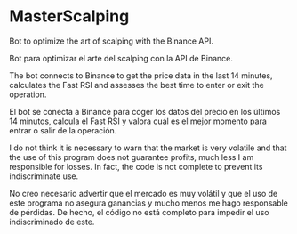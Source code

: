 # MasterScalping

Bot to optimize the art of scalping with the Binance API.

Bot para optimizar el arte del scalping con la API de Binance.

The bot connects to Binance to get the price data in the last 14 minutes, calculates the Fast RSI and assesses the best time to enter or exit the operation.

El bot se conecta a Binance para coger los datos del precio en los últimos 14 minutos, calcula el Fast RSI y valora cuál es el mejor momento para entrar o salir de la operación.


I do not think it is necessary to warn that the market is very volatile and that the use of this program does not guarantee profits, much less I am responsible for losses. In fact, the code is not complete to prevent its indiscriminate use.

No creo necesario advertir que el mercado es muy volátil y que el uso de este programa no asegura ganancias y mucho menos me hago responsable de pérdidas. De hecho, el código no está completo para impedir el uso indiscriminado de este.
